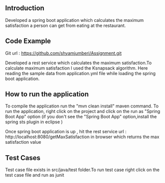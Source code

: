 ## Introduction

Developed a spring boot application which calculates the maximum satisfaction a person can get from eating at the restaurant.

## Code Example

Git url : https://github.com/shyamjumberi/Assignment.git

Developed a rest service which calculates the maximum satisfaction.To calculate maximum satisfaction I used the Ksnapsack algorithm.
Here reading the sample data from application.yml file while loading the spring boot application.

## How to run the application

 To compile the application run the "mvn clean install" maven command.
 To run the application, right click on the project and click on the run as "Spring Boot App" option (if you don't see the "Spring Boot App" option,install the spring sts plugin in eclipse )

Once spring boot application is up , hit the rest service url : http://localhost:8080/getMaxSatisfaction in browser which returns the max satisfaction value

## Test Cases
Test case file exists in src/java/test folder.To run test case right click on the test case file and run as junit

